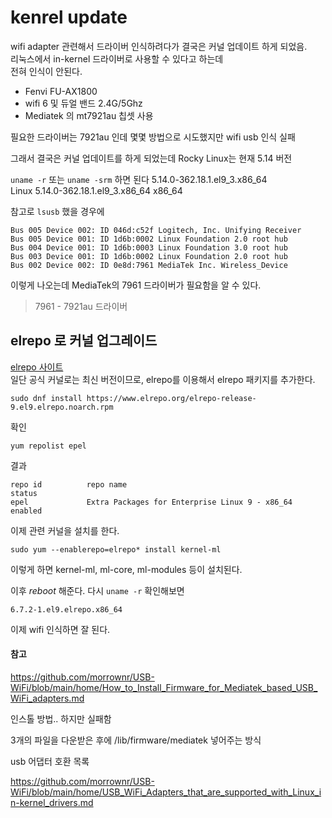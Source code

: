 # kenrel update
wifi adapter 관련해서 드라이버 인식하려다가 결국은 커널 업데이트 하게 되었음.  
리눅스에서 in-kernel 드라이버로 사용할 수 있다고 하는데  
전혀 인식이 안된다.   

- Fenvi FU-AX1800  
- wifi 6 및 듀얼 밴드 2.4G/5Ghz 
- Mediatek 의 mt7921au 칩셋 사용

필요한 드라이버는 7921au 인데 몇몇 방법으로 시도했지만 wifi usb 인식 실패   

그래서 결국은 커널 업데이트를 하게 되었는데 Rocky Linux는 현재 5.14 버전

`uname -r` 또는 `uname -srm` 하면 된다
5.14.0-362.18.1.el9_3.x86_64   
Linux 5.14.0-362.18.1.el9_3.x86_64 x86_64

참고로 `lsusb` 했을 경우에
```
Bus 005 Device 002: ID 046d:c52f Logitech, Inc. Unifying Receiver
Bus 005 Device 001: ID 1d6b:0002 Linux Foundation 2.0 root hub
Bus 004 Device 001: ID 1d6b:0003 Linux Foundation 3.0 root hub
Bus 003 Device 001: ID 1d6b:0002 Linux Foundation 2.0 root hub
Bus 002 Device 002: ID 0e8d:7961 MediaTek Inc. Wireless_Device
```

이렇게 나오는데 MediaTek의 7961 드라이버가 필요함을 알 수 있다.   
> 7961 - 7921au 드라이버 


## elrepo 로 커널 업그레이드
[elrepo 사이트](http://elrepo.org/tiki/kernel-ml)  
일단 공식 커널로는 최신 버전이므로, elrepo를 이용해서 elrepo 패키지를 추가한다.

```
sudo dnf install https://www.elrepo.org/elrepo-release-9.el9.elrepo.noarch.rpm
```

확인
```
yum repolist epel
```

결과
```
repo id          repo name                                               status
epel             Extra Packages for Enterprise Linux 9 - x86_64          enabled
```

이제 관련 커널을 설치를 한다.
```
sudo yum --enablerepo=elrepo* install kernel-ml
```
이렇게 하면 kernel-ml, ml-core, ml-modules 등이 설치된다.

이후 *reboot* 해준다. 다시 `uname -r` 확인해보면
```
6.7.2-1.el9.elrepo.x86_64
```

이제 wifi 인식하면 잘 된다.


#### 참고 
https://github.com/morrownr/USB-WiFi/blob/main/home/How_to_Install_Firmware_for_Mediatek_based_USB_WiFi_adapters.md

인스톨 방법.. 하지만 실패함

3개의 파일을 다운받은 후에  /lib/firmware/mediatek 넣어주는 방식

usb 어댑터 호환 목록

https://github.com/morrownr/USB-WiFi/blob/main/home/USB_WiFi_Adapters_that_are_supported_with_Linux_in-kernel_drivers.md
